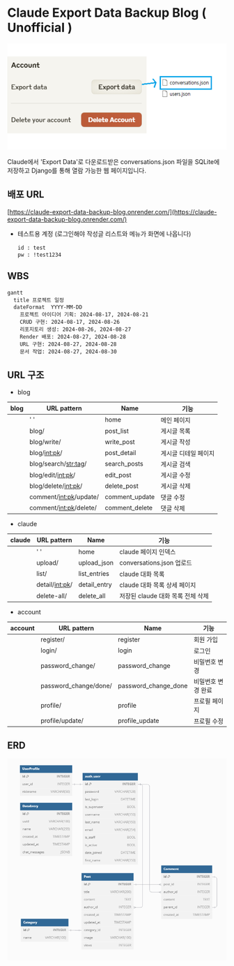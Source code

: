 # Claude Export Data Backup Blog ( Unofficial )

![json](./blog_project/media/export_data5.png)

Claude에서 'Export Data'로 다운로드받은 conversations.json 파일을 SQLite에 저장하고 Django를 통해 열람 가능한 웹 페이지입니다.

## 배포 URL
[https://claude-export-data-backup-blog.onrender.com/](https://claude-export-data-backup-blog.onrender.com/)

- 테스트용 계정 (로그인해야 작성글 리스트와 메뉴가 화면에 나옵니다)
  ```
  id : test
  pw : !test1234
  ```

## WBS
```mermaid
gantt
  title 프로젝트 일정
  dateFormat  YYYY-MM-DD
	프로젝트 아이디어 기획: 2024-08-17, 2024-08-21
	CRUD 구현: 2024-08-17, 2024-08-26
	리포지토리 생성: 2024-08-26, 2024-08-27
	Render 배포: 2024-08-27, 2024-08-28
	URL 구현: 2024-08-27, 2024-08-28
	문서 작업: 2024-08-27, 2024-08-30
```

## URL 구조

- blog

| blog | URL pattern               | Name                 | 기능              |
|------|---------------------------|----------------------|-------------------|
|      | ' '                       | home                 | 메인 페이지        |
|      | blog/                     | post_list            | 게시글 목록        | 
|      | blog/write/               | write_post           | 게시글 작성        | 
|      | blog/<int:pk>/            | post_detail          | 게시글 디테일 페이지  |  
|      | blog/search/<str:tag>/    | search_posts         | 게시글 검색        | 
|      | blog/edit/<int:pk>/       | edit_post            | 게시글 수정        | 
|      | blog/delete/<int:pk>/     | delete_post          | 게시글 삭제        | 
|      | comment/<int:pk>/update/  | comment_update       | 댓글 수정          |
|      | comment/<int:pk>/delete/  | comment_delete       | 댓글 삭제          |

- claude

| claude | URL pattern      | Name        | 기능                            |
|--------|------------------|-------------|---------------------------------|
|        | ' '              | home        | claude 페이지 인덱스             |
|        | upload/          | upload_json | conversations.json 업로드        |
|        | list/            | list_entries| claude 대화 목록                 |  
|        | detail/<int:pk>/ | detail_entry| claude 대화 목록 상세 페이지      | 
|        | delete-all/      | delete_all  | 저장된 claude 대화 목록 전체 삭제 |

- account

| account | URL pattern           | Name                 | 기능            |
|---------|-----------------------|----------------------|----------------|
|         | register/             | register             | 회원 가입         |
|         | login/                | login                | 로그인           | 
|         | password_change/      | password_change      | 비밀번호 변경      | 
|         | password_change/done/ | password_change_done | 비밀번호 변경 완료  | 
|         | profile/              | profile              | 프로필 페이지      | 
|         | profile/update/       | profile_update       | 프로필 수정       |



## ERD

![ERD](./blog_project/media/ERD.png)


